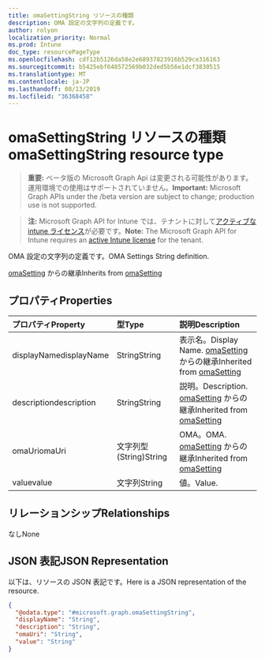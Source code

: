 ```yaml
---
title: omaSettingString リソースの種類
description: OMA 設定の文字列の定義です。
author: rolyon
localization_priority: Normal
ms.prod: Intune
doc_type: resourcePageType
ms.openlocfilehash: cdf12b5126da58e2e68937823916b529ce316163
ms.sourcegitcommit: b5425ebf648572569b032ded5b56e1dcf3830515
ms.translationtype: MT
ms.contentlocale: ja-JP
ms.lasthandoff: 08/13/2019
ms.locfileid: "36368458"
---
```

# <a name="omasettingstring-resource-type"></a><span data-ttu-id="3927b-103">omaSettingString リソースの種類</span><span class="sxs-lookup"><span data-stu-id="3927b-103">omaSettingString resource type</span></span>

> <span data-ttu-id="3927b-104">**重要:** ベータ版の Microsoft Graph Api は変更される可能性があります。運用環境での使用はサポートされていません。</span><span class="sxs-lookup"><span data-stu-id="3927b-104">**Important:** Microsoft Graph APIs under the /beta version are subject to change; production use is not supported.</span></span>

> <span data-ttu-id="3927b-105">**注:** Microsoft Graph API for Intune では、テナントに対して[アクティブな intune ライセンス](https://go.microsoft.com/fwlink/?linkid=839381)が必要です。</span><span class="sxs-lookup"><span data-stu-id="3927b-105">**Note:** The Microsoft Graph API for Intune requires an [active Intune license](https://go.microsoft.com/fwlink/?linkid=839381) for the tenant.</span></span>

<span data-ttu-id="3927b-106">OMA 設定の文字列の定義です。</span><span class="sxs-lookup"><span data-stu-id="3927b-106">OMA Settings String definition.</span></span>


<span data-ttu-id="3927b-107">[omaSetting](../resources/intune-deviceconfig-omasetting.md) からの継承</span><span class="sxs-lookup"><span data-stu-id="3927b-107">Inherits from [omaSetting](../resources/intune-deviceconfig-omasetting.md)</span></span>

## <a name="properties"></a><span data-ttu-id="3927b-108">プロパティ</span><span class="sxs-lookup"><span data-stu-id="3927b-108">Properties</span></span>
|<span data-ttu-id="3927b-109">プロパティ</span><span class="sxs-lookup"><span data-stu-id="3927b-109">Property</span></span>|<span data-ttu-id="3927b-110">型</span><span class="sxs-lookup"><span data-stu-id="3927b-110">Type</span></span>|<span data-ttu-id="3927b-111">説明</span><span class="sxs-lookup"><span data-stu-id="3927b-111">Description</span></span>|
|:---|:---|:---|
|<span data-ttu-id="3927b-112">displayName</span><span class="sxs-lookup"><span data-stu-id="3927b-112">displayName</span></span>|<span data-ttu-id="3927b-113">String</span><span class="sxs-lookup"><span data-stu-id="3927b-113">String</span></span>|<span data-ttu-id="3927b-114">表示名。</span><span class="sxs-lookup"><span data-stu-id="3927b-114">Display Name.</span></span> <span data-ttu-id="3927b-115">[omaSetting](../resources/intune-deviceconfig-omasetting.md) からの継承</span><span class="sxs-lookup"><span data-stu-id="3927b-115">Inherited from [omaSetting](../resources/intune-deviceconfig-omasetting.md)</span></span>|
|<span data-ttu-id="3927b-116">description</span><span class="sxs-lookup"><span data-stu-id="3927b-116">description</span></span>|<span data-ttu-id="3927b-117">String</span><span class="sxs-lookup"><span data-stu-id="3927b-117">String</span></span>|<span data-ttu-id="3927b-118">説明。</span><span class="sxs-lookup"><span data-stu-id="3927b-118">Description.</span></span> <span data-ttu-id="3927b-119">[omaSetting](../resources/intune-deviceconfig-omasetting.md) からの継承</span><span class="sxs-lookup"><span data-stu-id="3927b-119">Inherited from [omaSetting](../resources/intune-deviceconfig-omasetting.md)</span></span>|
|<span data-ttu-id="3927b-120">omaUri</span><span class="sxs-lookup"><span data-stu-id="3927b-120">omaUri</span></span>|<span data-ttu-id="3927b-121">文字列型 (String)</span><span class="sxs-lookup"><span data-stu-id="3927b-121">String</span></span>|<span data-ttu-id="3927b-122">OMA。</span><span class="sxs-lookup"><span data-stu-id="3927b-122">OMA.</span></span> <span data-ttu-id="3927b-123">[omaSetting](../resources/intune-deviceconfig-omasetting.md) からの継承</span><span class="sxs-lookup"><span data-stu-id="3927b-123">Inherited from [omaSetting](../resources/intune-deviceconfig-omasetting.md)</span></span>|
|<span data-ttu-id="3927b-124">value</span><span class="sxs-lookup"><span data-stu-id="3927b-124">value</span></span>|<span data-ttu-id="3927b-125">文字列</span><span class="sxs-lookup"><span data-stu-id="3927b-125">String</span></span>|<span data-ttu-id="3927b-126">値。</span><span class="sxs-lookup"><span data-stu-id="3927b-126">Value.</span></span>|

## <a name="relationships"></a><span data-ttu-id="3927b-127">リレーションシップ</span><span class="sxs-lookup"><span data-stu-id="3927b-127">Relationships</span></span>
<span data-ttu-id="3927b-128">なし</span><span class="sxs-lookup"><span data-stu-id="3927b-128">None</span></span>

## <a name="json-representation"></a><span data-ttu-id="3927b-129">JSON 表記</span><span class="sxs-lookup"><span data-stu-id="3927b-129">JSON Representation</span></span>
<span data-ttu-id="3927b-130">以下は、リソースの JSON 表記です。</span><span class="sxs-lookup"><span data-stu-id="3927b-130">Here is a JSON representation of the resource.</span></span>
<!-- {
  "blockType": "resource",
  "@odata.type": "microsoft.graph.omaSettingString"
}
-->
``` json
{
  "@odata.type": "#microsoft.graph.omaSettingString",
  "displayName": "String",
  "description": "String",
  "omaUri": "String",
  "value": "String"
}
```



